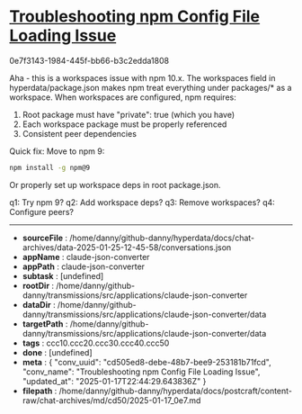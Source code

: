 # [Troubleshooting npm Config File Loading Issue](https://claude.ai/chat/cd505ed8-debe-48b7-bee9-253181b71fcd)

0e7f3143-1984-445f-bb66-b3c2edda1808

 Aha - this is a workspaces issue with npm 10.x. The workspaces field in hyperdata/package.json makes npm treat everything under packages/* as a workspace. When workspaces are configured, npm requires:

1. Root package must have "private": true (which you have)
2. Each workspace package must be properly referenced 
3. Consistent peer dependencies

Quick fix: Move to npm 9:
```bash
npm install -g npm@9
```

Or properly set up workspace deps in root package.json.

q1: Try npm 9?
q2: Add workspace deps?
q3: Remove workspaces?
q4: Configure peers?

---

* **sourceFile** : /home/danny/github-danny/hyperdata/docs/chat-archives/data-2025-01-25-12-45-58/conversations.json
* **appName** : claude-json-converter
* **appPath** : claude-json-converter
* **subtask** : [undefined]
* **rootDir** : /home/danny/github-danny/transmissions/src/applications/claude-json-converter
* **dataDir** : /home/danny/github-danny/transmissions/src/applications/claude-json-converter/data
* **targetPath** : /home/danny/github-danny/transmissions/src/applications/claude-json-converter/data
* **tags** : ccc10.ccc20.ccc30.ccc40.ccc50
* **done** : [undefined]
* **meta** : {
  "conv_uuid": "cd505ed8-debe-48b7-bee9-253181b71fcd",
  "conv_name": "Troubleshooting npm Config File Loading Issue",
  "updated_at": "2025-01-17T22:44:29.643836Z"
}
* **filepath** : /home/danny/github-danny/hyperdata/docs/postcraft/content-raw/chat-archives/md/cd50/2025-01-17_0e7.md